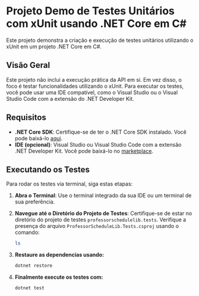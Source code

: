 # Projeto Demo de Testes Unitários com xUnit usando .NET Core em C#

Este projeto demonstra a criação e execução de testes unitários utilizando o xUnit em um projeto .NET Core em C#.

## Visão Geral

Este projeto não inclui a execução prática da API em si. Em vez disso, o foco é testar funcionalidades utilizando o xUnit. Para executar os testes, você pode usar uma IDE compatível, como o Visual Studio ou o Visual Studio Code com a extensão do .NET Developer Kit.

## Requisitos

- **.NET Core SDK**: Certifique-se de ter o .NET Core SDK instalado. Você pode baixá-lo [aqui](https://dotnet.microsoft.com/download).
- **IDE (opcional)**: Visual Studio ou Visual Studio Code com a extensão .NET Developer Kit. Você pode baixá-lo no [marketplace](https://marketplace.visualstudio.com/items?itemName=ms-dotnettools.csdevkit).

## Executando os Testes

Para rodar os testes via terminal, siga estas etapas:

1. **Abra o Terminal**: Use o terminal integrado da sua IDE ou um terminal de sua preferência.

2. **Navegue até o Diretório do Projeto de Testes**:
   Certifique-se de estar no diretório do projeto de testes `professorschedulelib.tests`. Verifique a presença do arquivo `ProfessorScheduleLib.Tests.csproj` usando o comando:
   
   ```bash
   ls
   
3. **Restaure as dependencias usando:**
    ```bash
    dotnet restore

4. **Finalmente execute os testes com:**
   ```bash
   dotnet test
